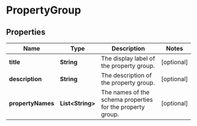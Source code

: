 
# PropertyGroup

## Properties
Name | Type | Description | Notes
------------ | ------------- | ------------- | -------------
**title** | **String** | The display label of the property group. |  [optional]
**description** | **String** | The description of the property group. |  [optional]
**propertyNames** | **List&lt;String&gt;** | The names of the schema properties for the property group. |  [optional]



